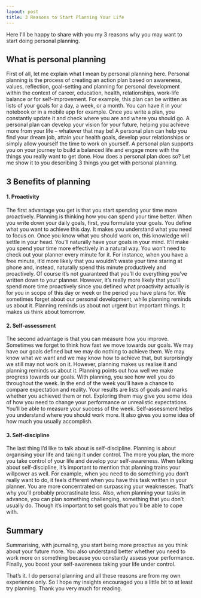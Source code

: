```yaml
---
layout: post
title: 3 Reasons to Start Planning Your Life
---
```


Here I'll be happy to share with you my 3 reasons why you may want to start doing personal planning.

## What is personal planning

First of all, let me explain what I mean by personal planning here. Personal planning is the process of creating an action plan based on awareness, values, reflection, goal-setting and planning for personal development within the context of career, education, health, relationships, work-life balance or for self-improvement. For example, this plan can be written as lists of your goals for a day, a week, or a month. You can have it in your notebook or in a mobile app for example. Once you write a plan, you constantly update it and check where you are and where you should go.
A personal plan can develop your vision for your future, helping you achieve more from your life – whatever that may be! A personal plan can help you find your dream job, attain your health goals, develop your relationships or simply allow yourself the time to work on yourself. A personal plan supports you on your journey to build a balanced life and engage more with the things you really want to get done. How does a personal plan does so? Let me show it to you describing 3 things you get with personal planning.

## 3 Benefits of planning

#### 1. Proactivity

The first advantage you get is that you start spending your time more proactively. Planning is thinking how you can spend your time better. When you write down your daily goals, first, you formulate your goals. You define what you want to achieve this day. It makes you understand what you need to focus on. Once you know what you should work on, this knowledge will settle in your head. You’ll naturally have your goals in your mind. It’ll make you spend your time more effectively in a natural way. You won’t need to check out your planner every minute for it. For instance, when you have a free minute, it’d more likely that you wouldn’t waste your time staring at phone and, instead, naturally spend this minute productively and proactively. Of course it’s not guaranteed that you’ll do everything you’ve written down to your planner. However, it’s really more likely that you’ll spend more time proactively since you defined what proactivity actually is for you in scope of this day or week or the period you have plans for. We sometimes forget about our personal development, while planning reminds us about it. Planning reminds us about not urgent but important things. It makes us think about tomorrow.

#### 2. Self-assessment

The second advantage is that you can measure how you improve.
Sometimes we forget to think how fast we move towards our goals. We may have our goals defined but we may do nothing to achieve them. We may know what we want and we may know how to achieve that, but surprisingly we still may not work on it. However, planning makes us realise it and planning reminds us about it. Planning points out how well we make progress towards our goals.
With planning, you see how well you do throughout the week. In the end of the week you’ll have a chance to compare expectation and reality. Your results are lists of goals and marks whether you achieved them or not. Exploring them may give you some idea of how you need to change your performance or unrealistic expectations. You’ll be able to measure your success of the week. Self-assessment helps you understand where you should work more. It also gives you some idea of how much you usually accomplish.

#### 3. Self-discipline

The last thing I’d like to talk about is self-discipline. Planning is about organising your life and taking it under control. The more you plan, the more you take control of your life and develop your self-awareness.
When talking about self-discipline, it’s important to mention that planning trains your willpower as well. For example, when you need to do something you don’t really want to do, it feels different when you have this task written in your planner. You are more concentrated on surpassing your weaknesses. That’s why you’ll probably procrastinate less. Also, when planning your tasks in advance, you can plan something challenging, something that you don’t usually do. Though it’s important to set goals that you’ll be able to cope with.

## Summary

Summarising, with journaling, you start being more proactive as you think about your future more. You also understand better whether you need to work more on something because you constantly assess your performance. Finally, you boost your self-awareness taking your life under control.

That’s it. I do personal planning and all these reasons are from my own experience only. So I hope my insights encouraged you a little bit to at least try planning. Thank you very much for reading.
